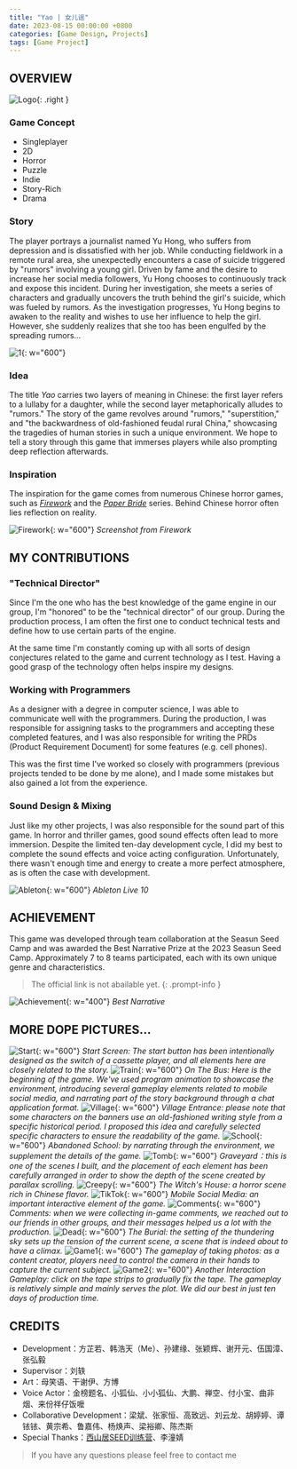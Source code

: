 ```yaml
---
title: "Yao | 女儿谣"
date: 2023-08-15 00:00:00 +0800
categories: [Game Design, Projects]
tags: [Game Project]
---
```


## OVERVIEW
![Logo](/assets/img/GameDesign/Projects/Yao/Logo.png){: .right }

### Game Concept
- Singleplayer
- 2D
- Horror
- Puzzle
- Indie
- Story-Rich
- Drama

### Story
The player portrays a journalist named Yu Hong, who suffers from depression and is dissatisfied with her job. While conducting fieldwork in a remote rural area, she unexpectedly encounters a case of suicide triggered by "rumors" involving a young girl. Driven by fame and the desire to increase her social media followers, Yu Hong chooses to continuously track and expose this incident. During her investigation, she meets a series of characters and gradually uncovers the truth behind the girl's suicide, which was fueled by rumors. As the investigation progresses, Yu Hong begins to awaken to the reality and wishes to use her influence to help the girl. However, she suddenly realizes that she too has been engulfed by the spreading rumors...

![1](/assets/img/GameDesign/Projects/Yao/Door.png){: w="600"}

<!-- 玩家扮演一位患有抑郁症、工作不顺心的记者余虹，在偏远农村采风时，意外碰到因“谣言”而起的女孩自杀案。余虹为了名利、为了自己账号的粉丝数，选择不断追踪、爆料这件事。在调查报道中，她结识了一系列人物，逐渐了解了女孩被谣言吞噬，进而自杀的真相。随着调查，余虹逐渐醒悟，想用自己的力量帮助女孩，但突然发现自己也已被谣言团团包围…… -->

### Idea
The title *Yao* carries two layers of meaning in Chinese: the first layer refers to a lullaby for a daughter, while the second layer metaphorically alludes to "rumors." The story of the game revolves around "rumors," "superstition," and "the backwardness of old-fashioned feudal rural China," showcasing the tragedies of human stories in such a unique environment. We hope to tell a story through this game that immerses players while also prompting deep reflection afterwards.

<!-- “Yao”的标题在中文中有着两层含义，第一层是关于女儿的摇篮曲，第二层则隐喻着“谣言”。游戏的故事围绕着“谣言”、“迷信”和“中国旧时封建农村的落后”，展示了在这样特殊的环境下的人间故事的凄惨。我们希望通过这个游戏讲述出既能让人沉浸其中，又能在之后深刻反思的故事。 -->

### Inspiration
The inspiration for the game comes from numerous Chinese horror games, such as *[Firework](https://store.steampowered.com/app/1288310/Firework/)* and the *[Paper Bride](https://store.steampowered.com/app/2286770/Paper_Bride_4_Bound_Love/)* series. Behind Chinese horror often lies reflection on reality.

<!-- 游戏的灵感来源于众多中式恐怖游戏，例如[《烟火》](https://store.steampowered.com/app/1288310/Firework/)、[《纸嫁衣》](https://store.steampowered.com/app/2286770/Paper_Bride_4_Bound_Love/)系列等。中式恐怖的背后，往往蕴藏着对现实的反思。 -->

![Firework](/assets/img/GameDesign/Projects/Yao/Firework.jpg){: w="600"}
*Screenshot from Firework*

## MY CONTRIBUTIONS
### "Technical Director"
Since I'm the one who has the best knowledge of the game engine in our group, I'm "honored" to be the "technical director" of our group. During the production process, I am often the first one to conduct technical tests and define how to use certain parts of the engine.

At the same time I'm constantly coming up with all sorts of design conjectures related to the game and current technology as I test. Having a good grasp of the technology often helps inspire my designs.

<!-- 由于我是我们组中对游戏引擎掌握最好的人，所以我“荣幸”地成为了我们组的“技术总监”。在制作流程中，往往是由我首先进行技术测试，并规定如何使用引擎某一部分的功能。

同时我也在测试的过程中，不断地提出游戏和当前技术相关的种种设计猜想。对技术的掌握往往能帮助激发我的设计灵感。 -->

### Working with Programmers
As a designer with a degree in computer science, I was able to communicate well with the programmers. During the production, I was responsible for assigning tasks to the programmers and accepting these completed features, and I was also responsible for writing the PRDs (Product Requirement Document) for some features (e.g. cell phones).

This was the first time I've worked so closely with programmers (previous projects tended to be done by me alone), and I made some mistakes but also gained a lot from the experience.

<!-- 作为一个计算机专业出身的设计师，我和程序员们能够良好地沟通。在制作中，我负责给程序员们分配相应的任务并对这些完成的功能进行验收，一些功能（例如手机）的PRD也同样由我负责编写。

这是我第一次和程序员之间如此紧密的沟通合作（以前的项目往往是由我一人完成），我犯了一些错误但也从这次的经历中收获了许多。 -->

### Sound Design & Mixing
Just like my other projects, I was also responsible for the sound part of this game. In horror and thriller games, good sound effects often lead to more immersion. Despite the limited ten-day development cycle, I did my best to complete the sound effects and voice acting configuration. Unfortunately, there wasn't enough time and energy to create a more perfect atmosphere, as is often the case with development.

<!-- 就像我的其他项目一样，我同样负责了这个游戏的音效部分。恐怖、惊悚类游戏中，好的音效往往能带来更多的沉浸感。尽管十几天的开发周期有限，但我仍然尽力完成了音效和配音的配置。很可惜没有足够的时间和精力去营造更完美的气氛，毕竟这也是开发一定会遇到的问题。 -->

![Ableton](/assets/img/GameDesign/Projects/Yao/Ableton.png){: w="600"}
*Ableton Live 10*

## ACHIEVEMENT
This game was developed through team collaboration at the Seasun Seed Camp and was awarded the Best Narrative Prize at the 2023 Seasun Seed Camp. Approximately 7 to 8 teams participated, each with its own unique genre and characteristics.

<!-- 这款游戏是在西山居Seed训练营中团队合作开发的，获得了2023届西山居Seed训练营的最佳叙事奖。参与的团队大概有7~8队，每一个游戏的种类都不同但又都有着自己的特色。 -->

> The official link is not abailable yet.
{: .prompt-info }

![Achievement](/assets/img/GameDesign/Projects/Yao/Achievement.jpg){: w="400"}
*Best Narrative*

## MORE DOPE PICTURES...
![Start](/assets/img/GameDesign/Projects/Yao/Start.png){: w="600"}
*Start Screen: The start button has been intentionally designed as the switch of a cassette player, and all elements here are closely related to the story.*
![Train](/assets/img/GameDesign/Projects/Yao/Train.png){: w="600"}
*On The Bus: Here is the beginning of the game. We've used program animation to showcase the environment, introducing several gameplay elements related to mobile social media, and narrating part of the story background through a chat application format.*
![Village](/assets/img/GameDesign/Projects/Yao/Village.png){: w="600"}
*Village Entrance: please note that some characters on the banners use an old-fashioned writing style from a specific historical period. I proposed this idea and carefully selected specific characters to ensure the readability of the game.*
![School](/assets/img/GameDesign/Projects/Yao/School.png){: w="600"}
*Abandoned School: by narrating through the environment, we supplement the details of the game.*
![Tomb](/assets/img/GameDesign/Projects/Yao/Tomb.png){: w="600"}
*Graveyard：this is one of the scenes I built, and the placement of each element has been carefully arranged in order to show the depth of the scene created by parallax scrolling.*
![Creepy](/assets/img/GameDesign/Projects/Yao/Creepy.png){: w="600"}
*The Witch's House: a horror scene rich in Chinese flavor.*
![TikTok](/assets/img/GameDesign/Projects/Yao/TikTok.png){: w="600"}
*Mobile Social Media: an important interactive element of the game.*
![Comments](/assets/img/GameDesign/Projects/Yao/Comments.png){: w="600"}
*Comments: when we were collecting in-game comments, we reached out to our friends in other groups, and their messages helped us a lot with the production.*
![Dead](/assets/img/GameDesign/Projects/Yao/Dead.png){: w="600"}
*The Burial: the setting of the thundering sky sets up the tension of the current scene, a scene that is indeed about to have a climax.*
![Game1](/assets/img/GameDesign/Projects/Yao/Game1.png){: w="600"}
*The gameplay of taking photos: as a content creator, players need to control the camera in their hands to capture the current subject.*
![Game2](/assets/img/GameDesign/Projects/Yao/Game2.png){: w="600"}
*Another Interaction Gameplay: click on the tape strips to gradually fix the tape. The gameplay is relatively simple and mainly serves the plot. We did our best in just ten days of production time.*

## CREDITS
- Development：方芷若、韩浩天（Me）、孙建缘、张颖辉、谢开元、伍国漳、张弘毅
- Supervisor：刘轶
- Art：母笑语、干谢伊、方博
- Voice Actor：金榜题名、小狐仙、小小狐仙、大鹏、禅空、付小宝、曲非烟、来份祥仔饭嚒
- Collaborative Development：梁斌、张家恒、高致远、刘云龙、胡婷婷、谭铱铱、黄宗希、鲁嘉伟、杨焕声、梁裕卿、陈杰斯
- Special Thanks：[西山居SEED训练营](https://sc.xishanju.com/#/)、李潼婧

> If you have any questions please feel free to contact me<br>
